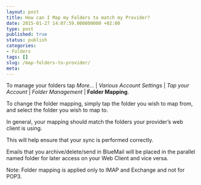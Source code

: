 ```yaml
---
layout: post
title: How can I Map my Folders to match my Provider?
date: 2015-01-27 14:07:59.000000000 +02:00
type: post
published: true
status: publish
categories:
- Folders
tags: []
slug: /map-folders-to-provider/
meta:
---
```


To manage your folders tap *More...* \| *Various Account Settings* \| *Tap your Account* \| *Folder Management* \| **Folder Mapping**.

To change the folder mapping, simply tap the folder you wish to map from, and select the folder you wish to map to.

In general, your mapping should match the folders your provider’s web client is using.

This will help ensure that your sync is performed correctly.

Emails that you archive/delete/send in BlueMail will be placed in the parallel named folder for later access on your Web Client and vice versa.

Note: Folder mapping is applied only to IMAP and Exchange and not for POP3.
